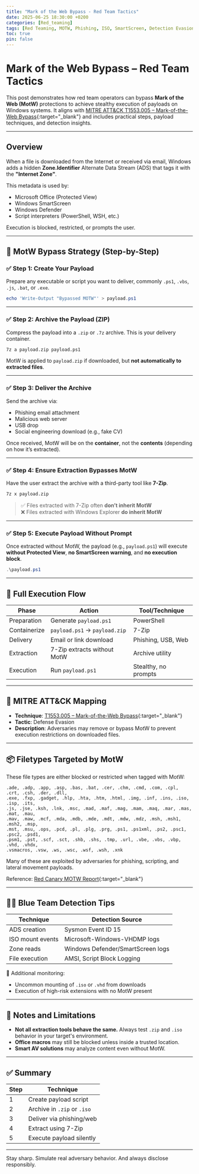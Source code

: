 ```yaml
---
title: "Mark of the Web Bypass - Red Team Tactics"
date: 2025-06-25 18:30:00 +0200
categories: [Red_teaming]
tags: [Red Teaming, MOTW, Phishing, ISO, SmartScreen, Detection Evasion, T1553.005]
toc: true
pin: false
---
```


# Mark of the Web Bypass – Red Team Tactics

This post demonstrates how red team operators can bypass **Mark of the Web (MotW)** protections to achieve stealthy execution of payloads on Windows systems. It aligns with [MITRE ATT&CK T1553.005 – Mark-of-the-Web Bypass](https://attack.mitre.org/techniques/T1553/005/){:target="_blank"} and includes practical steps, payload techniques, and detection insights.

---

## Overview

When a file is downloaded from the Internet or received via email, Windows adds a hidden **Zone.Identifier** Alternate Data Stream (ADS) that tags it with the **"Internet Zone"**.

This metadata is used by:
- Microsoft Office (Protected View)
- Windows SmartScreen
- Windows Defender
- Script interpreters (PowerShell, WSH, etc.)

Execution is blocked, restricted, or prompts the user.

---

## 📁 MotW Bypass Strategy (Step-by-Step)

### ✅ Step 1: Create Your Payload

Prepare any executable or script you want to deliver, commonly `.ps1`, `.vbs`, `.js`, `.bat`, or `.exe`.

```powershell
echo 'Write-Output "Bypassed MOTW"' > payload.ps1
```

---

### ✅ Step 2: Archive the Payload (ZIP)

Compress the payload into a `.zip` or `.7z` archive. This is your delivery container.

```bash
7z a payload.zip payload.ps1
```

MotW is applied to `payload.zip` if downloaded, but **not automatically to extracted files**.

---

### ✅ Step 3: Deliver the Archive

Send the archive via:
- Phishing email attachment
- Malicious web server
- USB drop
- Social engineering download (e.g., fake CV)

Once received, MotW will be on the **container**, not the **contents** (depending on how it’s extracted).

---

### ✅ Step 4: Ensure Extraction Bypasses MotW

Have the user extract the archive with a third-party tool like **7-Zip**.

```bash
7z x payload.zip
```

> ✅ Files extracted with 7-Zip often **don’t inherit MotW**  
> ❌ Files extracted with Windows Explorer **do inherit MotW**

---

### ✅ Step 5: Execute Payload Without Prompt

Once extracted without MotW, the payload (e.g., `payload.ps1`) will execute **without Protected View**, **no SmartScreen warning**, and **no execution block**.

```powershell
.\payload.ps1
```

---

## 🧪 Full Execution Flow

| Phase          | Action                         | Tool/Technique                   |
|----------------|--------------------------------|----------------------------------|
| Preparation    | Generate `payload.ps1`         | PowerShell                       |
| Containerize   | `payload.ps1` → `payload.zip`  | 7-Zip                            |
| Delivery       | Email or link download         | Phishing, USB, Web               |
| Extraction     | 7-Zip extracts without MotW    | Archive utility                  |
| Execution      | Run `payload.ps1`              | Stealthy, no prompts             |

---

## 🔐 MITRE ATT&CK Mapping

- **Technique**: [T1553.005 – Mark-of-the-Web Bypass](https://attack.mitre.org/techniques/T1553/005/){:target="_blank"}
- **Tactic**: Defense Evasion
- **Description**: Adversaries may remove or bypass MotW to prevent execution restrictions on downloaded files.

---

## 📦 Filetypes Targeted by MotW

These file types are either blocked or restricted when tagged with MotW:

```
.ade, .adp, .app, .asp, .bas, .bat, .cer, .chm, .cmd, .com, .cpl, .crt, .csh, .der, .dll,
.exe, .fxp, .gadget, .hlp, .hta, .htm, .html, .img, .inf, .ins, .iso, .isp, .its,
.js, .jse, .ksh, .lnk, .msc, .mad, .maf, .mag, .mam, .maq, .mar, .mas, .mat, .mau,
.mav, .maw, .mcf, .mda, .mdb, .mde, .mdt, .mdw, .mdz, .msh, .msh1, .msh2, .msp,
.mst, .msu, .ops, .pcd, .pl, .plg, .prg, .ps1, .ps1xml, .ps2, .psc1, .psc2, .psd1,
.psm1, .pst, .scf, .sct, .shb, .shs, .tmp, .url, .vbe, .vbs, .vbp, .vhd, .vhdx,
.vsmacros, .vsw, .ws, .wsc, .wsf, .wsh, .xnk
```

Many of these are exploited by adversaries for phishing, scripting, and lateral movement payloads.

Reference: [Red Canary MOTW Report](https://redcanary.com/threat-detection-report/techniques/mark-of-the-web-bypass/){:target="_blank"}

---

## 🕵️‍♀️ Blue Team Detection Tips

| Technique         | Detection Source                   |
|------------------|------------------------------------|
| ADS creation      | Sysmon Event ID 15                 |
| ISO mount events  | Microsoft-Windows-VHDMP logs       |
| Zone reads        | Windows Defender/SmartScreen logs  |
| File execution    | AMSI, Script Block Logging         |

🧩 Additional monitoring:
- Uncommon mounting of `.iso` or `.vhd` from downloads
- Execution of high-risk extensions with no MotW present

---

## 🧠 Notes and Limitations

- **Not all extraction tools behave the same.** Always test `.zip` and `.iso` behavior in your target's environment.
- **Office macros** may still be blocked unless inside a trusted location.
- **Smart AV solutions** may analyze content even without MotW.

---

## ✅ Summary

| Step     | Technique                     |
|----------|-------------------------------|
| 1        | Create payload script         |
| 2        | Archive in `.zip` or `.iso`   |
| 3        | Deliver via phishing/web      |
| 4        | Extract using 7-Zip           |
| 5        | Execute payload silently      |

---

Stay sharp. Simulate real adversary behavior. And always disclose responsibly.
